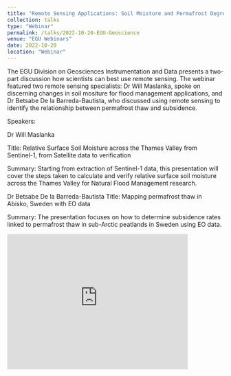 ```yaml
---
title: "Remote Sensing Applications: Soil Moisture and Permafrost Degredation"
collection: talks
type: "Webinar"
permalink: /talks/2022-10-20-EGU-Geoscience
venue: "EGU Webinars"
date: 2022-10-20
location: "Webinar"
---
```


The EGU Division on Geosciences Instrumentation and Data presents a two-part discussion how scientists can best use remote sensing. The webinar featured two remote sensing specialists: Dr Will Maslanka,  spoke on discerning changes in soil mositure for flood management applications, and Dr Betsabe De la Barreda-Bautista, who discussed using remote sensing to identify the relationship between permafrost thaw and subsidence.

Speakers:

Dr Will Maslanka

Title: Relative Surface Soil Moisture across the Thames Valley from Sentinel-1, from Satellite data to verification

Summary: Starting from extraction of Sentinel-1 data, this presentation will cover the steps taken to calculate and verify relative surface soil moisture across the Thames Valley for Natural Flood Management research.

Dr Betsabe De la Barreda-Bautista
Title: Mapping permafrost thaw in Abisko, Sweden with EO data

Summary: The presentation focuses on how to determine subsidence rates linked to permafrost thaw in sub-Arctic peatlands in Sweden using EO data.

<iframe width="420" height="315" src="https://www.youtube.com/embed/fDvDr3rgFww" frameborder="0" allowfullscreen></iframe>

